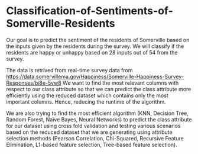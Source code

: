 # Classification-of-Sentiments-of-Somerville-Residents
Our goal is to predict the sentiment of the residents of Somerville based on the inputs given by the residents during the survey. We will classify if the residents are happy or unhappy based on 28 inputs out of 54 from the survey.

The data is retrived from real-time survey data from https://data.somervillema.gov/Happiness/Somerville-Happiness-Survey-Responses/bi8e-5vw8
We want to find the most relevant columns with respect to our class attribute so that we can predict the class attribute more efficiently using the reduced dataset which contains only the most important columns. Hence, reducing the runtime of the algorithm.

We are also trying to find the most efficient algorithm (KNN, Decision Tree, Random Forest, Naïve Bayes, Neural Networks) to predict the class attribute for our dataset using cross fold validation and testing various scenarios based on the reduced dataset that we are generating using attribute selection methods (Pearson Correlation, Chi-Squared, Recursive Feature Elimination, L1-based feature selection, Tree-based feature selection).
